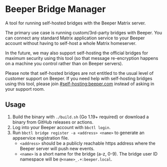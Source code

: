 # Beeper Bridge Manager
A tool for running self-hosted bridges with the Beeper Matrix server.

The primary use case is running custom/3rd-party bridges with Beeper. You can
connect any standard Matrix application service to your Beeper account without
having to self-host a whole Matrix homeserver.

In the future, we may also support self-hosting the official bridges for
maximum security using this tool (so that message re-encryption happens on a
machine you control rather than on Beeper servers).

Please note that self-hosted bridges are not entitled to the usual level of
customer support on Beeper. If you need help with self-hosting bridges using
this tool, please join [#self-hosting:beeper.com] instead of asking in your
support room.

[#self-hosting:beeper.com]: https://matrix.to/#/#self-hosting:beeper.com

## Usage
1. Build the binary with `./build.sh` (Go 1.19+ required) or download a binary
   from GitHub releases or actions.
2. Log into your Beeper account with `bbctl login`.
3. Run `bbctl bridge register -a <address> <name>` to generate an appservice
   registration file.
   * `<address>` should be a publicly reachable https address where the Beeper
     server will push new events.
   * `<name>` is a short name for the bridge (a-z, 0-9). The bridge user ID
     namespace will be `@<name>_.+:beeper.local`.
